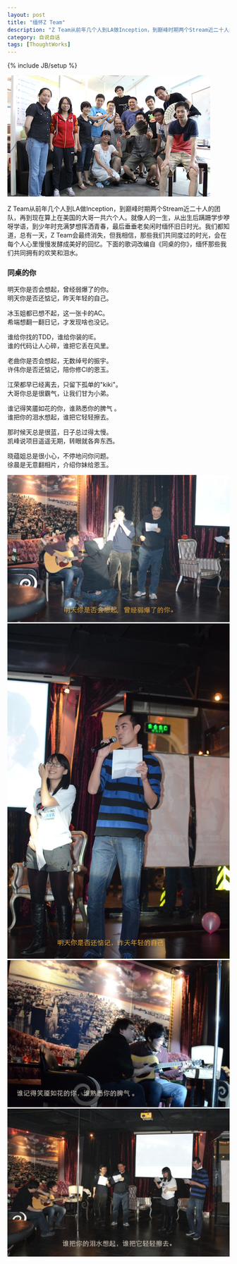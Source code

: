 ```yaml
---
layout: post
title: "缅怀Z Team"
description: "Z Team从前年几个人到LA做Inception，到巅峰时期两个Stream近二十人的团队，再到现在算上在美国的大哥一共六个人。就像人的一生，从出生后蹒跚学步咿呀学语，到少年时充满梦想挥洒青春，最后垂垂老矣闲时缅怀旧日时光。我们都知道，总有一天，Z Team会最终消失，但我相信，那些我们共同度过的时光，会在每个人心里慢慢发酵成美好的回忆。"
category: 自说自话
tags: [ThoughtWorks]
---
```

{% include JB/setup %}
<script type="text/javascript" src="../scripts/tagline.js"></script>

![z_team](/assets/image/posts/z_team.png)

Z Team从前年几个人到LA做Inception，到巅峰时期两个Stream近二十人的团队，再到现在算上在美国的大哥一共六个人。就像人的一生，从出生后蹒跚学步咿呀学语，到少年时充满梦想挥洒青春，最后垂垂老矣闲时缅怀旧日时光。我们都知道，总有一天，Z Team会最终消失，但我相信，那些我们共同度过的时光，会在每个人心里慢慢发酵成美好的回忆。下面的歌词改编自《同桌的你》，缅怀那些我们共同拥有的欢笑和泪水。

### 同桌的你

明天你是否会想起，曾经弱爆了的你。<br> 
明天你是否还惦记，昨天年轻的自己。

冰玉姐都已想不起，这一张卡的AC。 <br>
希端想翻一翻日记，才发现啥也没记。

谁给你找的TDD，谁给你装的IE。 <br>
谁的代码让人心碎，谁把它丢在风里。

老曲你是否会想起，无数绰号的振宇。 <br>
许伟你是否还惦记，陪你修CI的恩玉。

江荣都早已经离去，只留下孤单的"kiki"。 <br>
大哥你总是很霸气，让我们甘为小弟。

谁记得笑靥如花的你，谁熟悉你的脾气 。 <br>
谁把你的泪水想起，谁把它轻轻擦去。

那时候天总是很蓝，日子总过得太慢。 <br>
凯峰说项目遥遥无期，转眼就各奔东西。

晓蕴姐总是很小心，不停地问你问题。 <br>
徐晨是无意翻相片，介绍你妹给恩玉。

![z_team](/assets/image/posts/2013-newyear-z-team-1.JPG)
![z_team](/assets/image/posts/2013-newyear-z-team-2.JPG)
![z_team](/assets/image/posts/2013-newyear-z-team-3.JPG)
![z_team](/assets/image/posts/2013-newyear-z-team-4.JPG)
